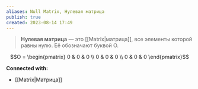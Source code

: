 ```yaml
---
aliases: Null Matrix, Нулевая матрица
publish: true
created: 2023-08-14 17:49
---
```


> **Нулевая матрица** — это [[Matrix|матрица]], все элементы которой равны нулю. Её обозначают буквой O.

$$O = \begin{pmatrix} 0 & 0 & 0 \\ 0 & 0 & 0 \\ 0 & 0 & 0 \end{pmatrix}$$




**Connected with:**
- [[Matrix|Матрица]]





